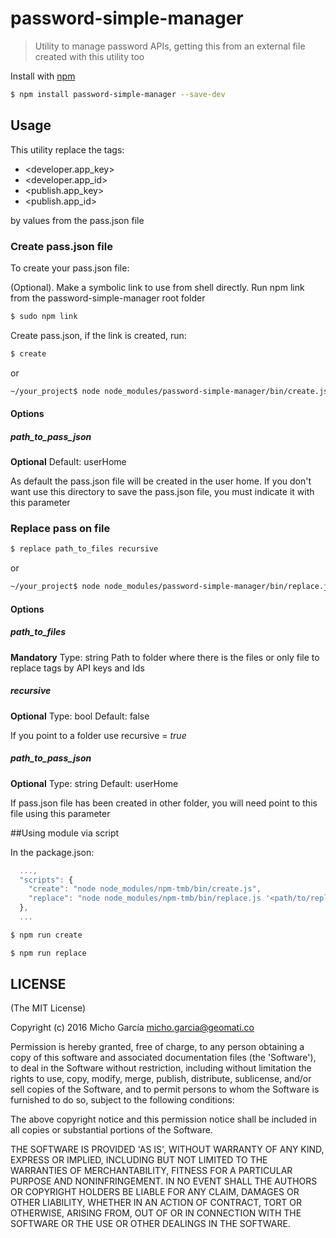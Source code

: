 # password-simple-manager
> Utility to manage password APIs, getting this from an external file created with this utility too

Install with [npm](https://www.npmjs.com/)

```sh
$ npm install password-simple-manager --save-dev
```

## Usage

This utility replace the tags:
* &lt;developer.app_key&gt;
* &lt;developer.app_id&gt;
* &lt;publish.app_key&gt;
* &lt;publish.app_id&gt;

by values from the pass.json file

### Create pass.json file
To create your pass.json file:

(Optional). Make a symbolic link to use from shell directly. Run npm link from the password-simple-manager root folder

```sh 
$ sudo npm link
```

Create pass.json, if the link is created, run:

```sh
$ create
```

or 

```sh
~/your_project$ node node_modules/password-simple-manager/bin/create.js
```

#### Options
##### path_to_pass_json
**Optional**
Default: userHome

As default the pass.json file will be created in the user home. If you don't want use this directory to save the pass.json file, you must indicate it with this parameter

### Replace pass on file

```sh
$ replace path_to_files recursive
```

or 

```sh
~/your_project$ node node_modules/password-simple-manager/bin/replace.js path_to_files recursive
```

#### Options

##### path_to_files
**Mandatory**
Type: string
Path to folder where there is the files or only file to replace tags by API keys and Ids

##### recursive
**Optional**
Type: bool
Default: false

If you point to a folder use recursive = *true*

##### path_to_pass_json
**Optional**
Type: string
Default: userHome

If pass.json file has been created in other folder, you will need point to this file using this parameter

##Using module via script

In the package.json:

```js
  ...,
  "scripts": {
    "create": "node node_modules/npm-tmb/bin/create.js",
    "replace": "node node_modules/npm-tmb/bin/replace.js '<path/to/replace>' <recursive>"
  },
  ...
  ```

```sh
$ npm run create
```
```sh
$ npm run replace
```

## LICENSE 

(The MIT License)

Copyright (c) 2016 Micho García <micho.garcia@geomati.co>

Permission is hereby granted, free of charge, to any person obtaining a copy of this software and associated documentation files (the 'Software'), to deal in the Software without restriction, including without limitation the rights to use, copy, modify, merge, publish, distribute, sublicense, and/or sell copies of the Software, and to permit persons to whom the Software is furnished to do so, subject to the following conditions:

The above copyright notice and this permission notice shall be included in all copies or substantial portions of the Software.

THE SOFTWARE IS PROVIDED 'AS IS', WITHOUT WARRANTY OF ANY KIND, EXPRESS OR IMPLIED, INCLUDING BUT NOT LIMITED TO THE WARRANTIES OF MERCHANTABILITY, FITNESS FOR A PARTICULAR PURPOSE AND NONINFRINGEMENT. IN NO EVENT SHALL THE AUTHORS OR COPYRIGHT HOLDERS BE LIABLE FOR ANY CLAIM, DAMAGES OR OTHER LIABILITY, WHETHER IN AN ACTION OF CONTRACT, TORT OR OTHERWISE, ARISING FROM, OUT OF OR IN CONNECTION WITH THE SOFTWARE OR THE USE OR OTHER DEALINGS IN THE SOFTWARE.